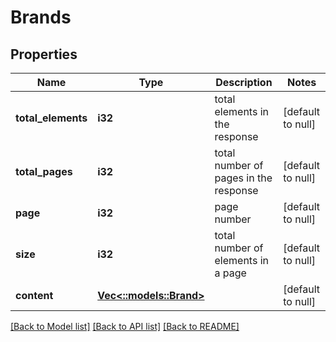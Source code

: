 # Brands

## Properties
Name | Type | Description | Notes
------------ | ------------- | ------------- | -------------
**total_elements** | **i32** | total elements in the response | [default to null]
**total_pages** | **i32** | total number of pages in the response | [default to null]
**page** | **i32** | page number | [default to null]
**size** | **i32** | total number of elements in a page | [default to null]
**content** | [**Vec<::models::Brand>**](Brand.md) |  | [default to null]

[[Back to Model list]](../README.md#documentation-for-models) [[Back to API list]](../README.md#documentation-for-api-endpoints) [[Back to README]](../README.md)



